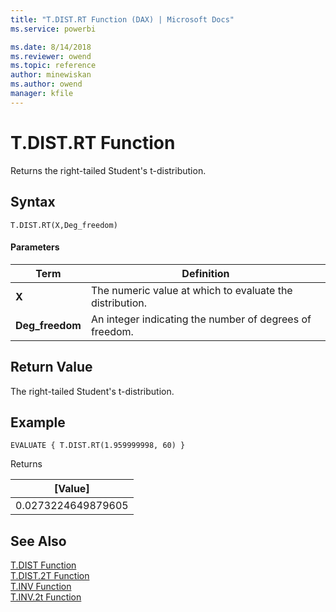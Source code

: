 ```yaml
---
title: "T.DIST.RT Function (DAX) | Microsoft Docs"
ms.service: powerbi 

ms.date: 8/14/2018
ms.reviewer: owend
ms.topic: reference
author: minewiskan
ms.author: owend
manager: kfile
---
```

# T.DIST.RT Function
Returns the right-tailed Student's t-distribution.
 
  
## Syntax  
  
```dax
T.DIST.RT(X,Deg_freedom)
```
  
#### Parameters  
  
|Term|Definition|  
|--------|--------------|  
|**X**|The numeric value at which to evaluate the distribution.|  
|**Deg_freedom** |An integer indicating the number of degrees of freedom.|
  
## Return Value  
The right-tailed Student's t-distribution.
  
## Example  
  
```dax
EVALUATE { T.DIST.RT(1.959999998, 60) }
```

Returns

|[Value]  |
|---------|
|0.0273224649879605     |


## See Also  

[T.DIST Function](t-dist-dax.md)   
[T.DIST.2T Function](t-dist-2t-dax.md)   
[T.INV Function](t-inv-dax.md)   
[T.INV.2t Function](t-inv-2t-dax.md)   
  
